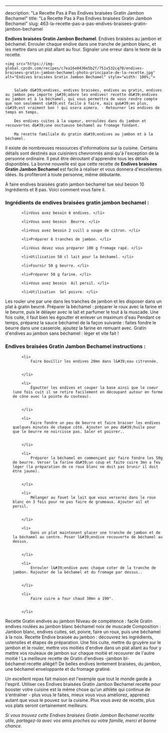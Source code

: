 ---
description: "La Recette Pas à Pas Endives braisées Gratin Jambon Bechamel"
title: "La Recette Pas à Pas Endives braisées Gratin Jambon Bechamel"
slug: 463-la-recette-pas-a-pas-endives-braisees-gratin-jambon-bechamel

<p>
	<strong>Endives braisées Gratin Jambon Bechamel</strong>. 
	Endives braisées au jambon et béchamel. Enrouler chaque endive dans une tranche de jambon blanc, et les mettre dans un plat allant au four. Signaler une erreur dans le texte de la recette.
</p>
<p>
	
	<img src="https://img-global.cpcdn.com/recipes/c7ea16e0430e5b2f/751x532cq70/endives-braisees-gratin-jambon-bechamel-photo-principale-de-la-recette.jpg" alt="Endives braisées Gratin Jambon Bechamel" style="width: 100%;">
	
	
		Salade d&#39;endives, endives braisées, endives au gratin, endives au jambon peu importe j&#39;adore les endives! recette d&#39;endives au jambon et à la béchamel, qui vous permettra de vous rendre compte que non seulement c&#39;est facile à faire, mais qu&#39;en plus, c&#39;est vraiment bon ! qui osera aimera. - Retourner les endives de temps en temps.
	
		Des endives cuites à la vapeur, enroulées dans du jambon et recouvertes d&#39;une onctueuse béchamel au fromage fondant.
	
		Ma recette familiale du gratin d&#39;endives au jambon et à la béchamel.
	
</p>

Il existe de nombreuses ressources d'informations sur la cuisine. Certains détails sont destinés aux cuisiniers chevronnés ainsi qu'à l'exception de la personne ordinaire. Il peut être déroutant d'apprendre tous les détails disponibles. La bonne nouvelle est que cette recette de <strong> Endives braisées Gratin Jambon Bechamel </strong> est facile à réaliser et vous donnera d'excellentes idées. Ils profiteront à toute personne, même débutante.

<!--inarticleads1-->

À faire endives braisées gratin jambon bechamel tue seul besion 10 Ingrédients et 8 pas. Voici comment vous faire il.

<h3>Ingrédients de endives braisées gratin jambon bechamel :</h3>

<ol>
	
		<li>Vous avez besoin 6 endives. </li>
	
		<li>Vous avez besoin  Beurre. </li>
	
		<li>Vous avez besoin 2 cuill a soupe de citron. </li>
	
		<li>Préparer 6 tranches de jambon. </li>
	
		<li>Vous devez vous préparer 100 g fromage rapé. </li>
	
		<li>Utilisation 50 cl lait pour la béchamel. </li>
	
		<li>Fournir 50 g beurre. </li>
	
		<li>Préparer 50 g farine. </li>
	
		<li>Vous avez besoin  Ail persil. </li>
	
		<li>Utilisation  Sel poivre. </li>
	
</ol>

Les rouler une par une dans les tranches de jambon et les disposer dans un plat à gratin beurré. Préparer la béchamel : préparer le roux avec la farine et le beurre, puis le délayer avec le lait et parfumer le tout à la muscade. Une fois cuite, il faut bien les égoutter et enlever un maximum d&#39;eau Pendant ce temps, préparez la sauce béchamel de la façon suivante : faites fondre le beurre dans une casserole, ajoutez la farine en remuant avec. Gratin d&#39;endives au jambon sans béchamel : léger et vite fait ! 

<!--inarticleads2-->

<h3>Endives braisées Gratin Jambon Bechamel instructions :</h3>

<ol>
	
		<li>
			Faire bouillir les endives 20mn dans l&#39;eau citronnée.
			
			
		</li>
	
		<li>
			Égoutter les endives et couper la base ainsi que le coeur (une fois cuit il se retire facilement en découpant autour en forme de cône avec la pointe du couteau).
			
			
		</li>
	
		<li>
			Faire fondre un peu de beurre et faire braiser les endives quelques minutes de chaque côté. Ajouter un peu d&#39;huile pour que le beurre ne noircisse pas. Saler et poivrer..
			
			
		</li>
	
		<li>
			Préparer la béchamel en commençant par faire fondre les 50g de beurre. Verser la farine d&#39;un coup et faite cuire 3mn a feu léger (la préparation de ce roux blanc ne doit pas brunir il doit être jaune).
			
			
		</li>
	
		<li>
			Mélanger au fouet le lait que vous verserez dans le roux blanc en 3 fois pour ne pas faire de grumeaux. Ajouter ail et persil.
			
			
		</li>
	
		<li>
			Dans un plat maintenant placer une tranche de jambon et de la béchamel au centre. Poser l&#39;endive recouverte de béchamel au dessus.
			
			
		</li>
	
		<li>
			Enrouler l&#39;endive avec chaque coter de la tranche de jambon. Rajouter de la béchamel et du fromage par dessus..
			
			
		</li>
	
		<li>
			Faire cuire a four chaud 30mn a 190°.
			
			
		</li>
	
</ol>

Recette Gratin endives au jambon Niveau de compétence : facile Gratin endives roulées au jambon blanc béchamel noix de muscade Composition : Jambon blanc, endives cuites, sel, poivre, faire un roux, puis une béchamel à la noix. Recette Endive braisée au jambon : découvrez les ingrédients, ustensiles et étapes de préparation. Une fois cuite, mettre du gruyère sur le jambon et le rouler, mettre vos moitiés d&#39;endive dans un plat allant au four y mettre vos rouleaux de jambon sur chaque moitié et recouvrer de l&#39;autre moitié ! La meilleure recette de Gratin d&#39;endives -jambon bl-béchamel:recette allégé!! De belles endives lentement braisées, du jambon, une béchamel enveloppante et du fromage gratiné. 

<!--inarticleads1-->

<p>
Un excellent repas fait maison est l'exemple que tout le monde garde à l'esprit. Utiliser ces Endives braisées Gratin Jambon Bechamel recette pour booster votre cuisine est la même chose qu'un athlète qui continue de s'entraîner - plus vous le faites, mieux vous vous améliorez, apprenez autant que vous le pouvez sur la cuisine. Plus vous avez de recette, plus vos plats seront certainement meilleurs.
</p>

<p>
<i>Si vous trouvez cette Endives braisées Gratin Jambon Bechamel recette utile, partagez-la avec vos amis proches ou votre famille, merci et bonne chance.</i>
</p>

